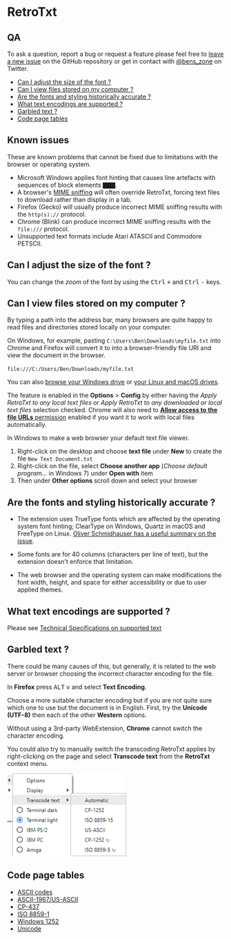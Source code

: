 # RetroTxt

## QA

To ask a question, report a bug or request a feature please feel free to [leave a new issue](https://github.com/bengarrett/RetroTxt/issues) on the GitHub repository or get in contact with [@bens_zone](https://twitter.com/bens_zone) on Twitter.

- [Can I adjust the size of the font ?](#font-size)
- [Can I view files stored on my computer ?](#view-files)
- [Are the fonts and styling historically accurate ?](#font-accurate)
- [What text encodings are supported ?](#text-encodings)
- [Garbled text ?](#garbled)
- [Code page tables](#cp-tables)

## Known issues

These are known problems that cannot be fixed due to limitations with the browser or operating system.

- Microsoft Windows applies font hinting that causes line artefacts with sequences of block elements `████`.
- A browser's [MIME sniffing](https://en.wikipedia.org/wiki/Content_sniffing) will often override RetroTxt, forcing text files to download rather than display in a tab.
- Firefox (Gecko) will usually produce incorrect MIME sniffing results with the `http(s)://` protocol.
- Chrome (Blink) can produce incorrect MIME sniffing results with the `file:///` protocol.
- Unsupported text formats include Atari ATASCII and Commodore PETSCII.

<a id="font-size"></a>

## Can I adjust the size of the font ?

You can change the _zoom_ of the font by using the <kbd>Ctrl</kbd> <kbd>+</kbd> and <kbd>Ctrl</kbd> <kbd>-</kbd> keys.

<a id="view-files"></a>

## Can I view files stored on my computer ?

By typing a path into the address bar, many browsers are quite happy to read files and directories stored locally on your computer.

On Windows, for example, pasting `C:\Users\Ben\Downloads\myfile.txt` into Chrome and Firefox will convert it to into a browser-friendly file URI and view the document in the browser.

`file:///C:/Users/Ben/Downloads/myfile.txt`

You can also [browse your Windows drive](file:///C:/) or [your Linux and macOS drives](file:///).

The feature is enabled in the **Options** > **Config** by either having the _Apply RetroTxt to any local text files_ or _Apply RetroTxt to any
downloaded or local text files_ selection checked. Chrome will also need to [**Allow access to the file URLs** permission](chrome://extensions/) enabled if you want it to work with local files automatically.

In Windows to make a web browser your default text file viewer.

1. Right-click on the desktop and choose **text file** under **New** to create the file `New Text Document.txt`
1. Right-click on the file, select **Choose another app** (_Choose default program..._ in Windows 7) under **Open with** item
1. Then under **Other options** scroll down and select your browser

<a id="font-accurate"></a>

## Are the fonts and styling historically accurate ?

- The extension uses TrueType fonts which are affected by the operating system font hinting; ClearType on Windows, Quartz in macOS and FreeType on Linux. [Oliver Schmidhauser has a useful summary on the issue](https://oliverse.ch/technology/2016/07/16/using-pixel-fonts-in-a-browser-without-font-smoothing.html).

- Some fonts are for 40 columns (characters per line of text), but the extension doesn't enforce that limitation.

- The web browser and the operating system can make modifications the font width, height, and space for either accessibility or due to user applied themes.

<a id="text-encodings"></a>

## What text encodings are supported ?

Please see [Technical Specifications on supported text](technical.md)

<a id="garbled"></a>

## Garbled text ?

There could be many causes of this, but generally, it is related to the web server or browser choosing the incorrect character encoding for the file.

In **Firefox** press <kbd>ALT</kbd> <kbd>v</kbd> and select **Text Encoding**.

Choose a more suitable character encoding but if you are not quite sure which one to use but the document is in English. First, try the **Unicode (UTF-8)** then each of the other **Western** options.

Without using a 3rd-party WebExtension, **Chrome** cannot switch the character encoding.

You could also try to manually switch the transcoding RetroTxt applies by right-clicking on the page and select **Transcode text** from the **RetroTxt** context menu.

![Context menu transcode text](assets/context_menu_transcode_text.png)

<a id="cp-tables"></a>

## Code page tables

- [ASCII codes](http://www.ascii-codes.com/)
- [ASCII-1967/US-ASCII](http://0x6a.org/ASCII)
- [CP-437](https://msdn.microsoft.com/en-us/goglobal/cc305156)
- [ISO 8859-1](https://msdn.microsoft.com/en-us/goglobal/cc305167)
- [Windows 1252](https://msdn.microsoft.com/en-us/goglobal/cc305145)
- [Unicode](http://unicode-table.com/)

